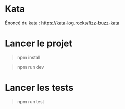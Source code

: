 # Kata

Énoncé du kata : https://kata-log.rocks/fizz-buzz-kata

# Lancer le projet

> npm install

> npm run dev

# Lancer les tests

> npm run test
